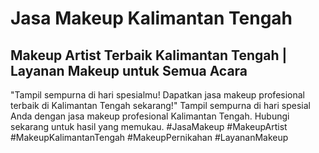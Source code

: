 # Jasa Makeup Kalimantan Tengah
## Makeup Artist Terbaik Kalimantan Tengah | Layanan Makeup untuk Semua Acara
"Tampil sempurna di hari spesialmu! Dapatkan jasa makeup profesional terbaik di Kalimantan Tengah sekarang!"
Tampil sempurna di hari spesial Anda dengan jasa makeup profesional Kalimantan Tengah. Hubungi sekarang untuk hasil yang memukau.
#JasaMakeup #MakeupArtist #MakeupKalimantanTengah #MakeupPernikahan #LayananMakeup
